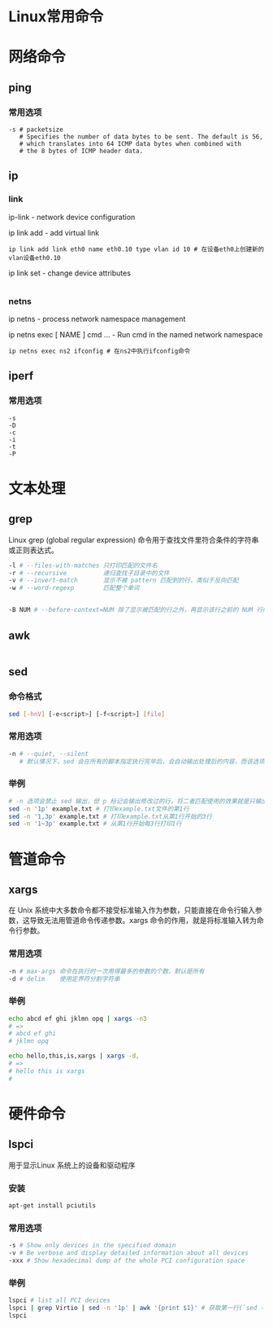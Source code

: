 # Linux常用命令

# 网络命令
## ping
### 常用选项
```shell
-s # packetsize
   # Specifies the number of data bytes to be sent. The default is 56, 
   # which translates into 64 ICMP data bytes when combined with 
   # the 8 bytes of ICMP header data.

```

## ip
### link
ip-link - network device configuration

ip link add - add virtual link
```shell
ip link add link eth0 name eth0.10 type vlan id 10 # 在设备eth0上创建新的vlan设备eth0.10
```
ip link set - change device attributes
```shell

```

### netns
ip netns - process network namespace management

ip netns exec [ NAME ] cmd ... - Run cmd in the named network namespace
```shell
ip netns exec ns2 ifconfig # 在ns2中执行ifconfig命令
```

## iperf
### 常用选项
```shell
-s 
-D
-c
-i
-t
-P
```


# 文本处理
## grep
Linux grep (global regular expression) 命令用于查找文件里符合条件的字符串或正则表达式。
```bash
-l # --files-with-matches 只打印匹配的文件名
-r # --recursive          递归查找子目录中的文件
-v # --invert-match       显示不被 pattern 匹配到的行，类似于反向匹配
-w # --word-regexp        匹配整个单词


-B NUM # --before-context=NUM 除了显示被匹配的行之外，再显示该行之前的 NUM 行内容
```

## awk
```bash

```

## sed
### 命令格式
```bash
sed [-hnV] [-e<script>] [-f<script>] [file]
```

### 常用选项
```bash
-n # --quiet, --silent 
   # 默认情况下，sed 会在所有的脚本指定执行完毕后，会自动输出处理后的内容，而该选项会屏蔽启动输出，需使用 print 命令来完成输出
```

### 举例
```bash
# -n 选项会禁止 sed 输出，但 p 标记会输出修改过的行，将二者匹配使用的效果就是只输出被替换命令修改过的行
sed -n '1p' example.txt # 打印example.txt文件的第1行
sed -n '1,3p' example.txt # 打印example.txt从第1行开始的3行
sed -n '1~3p' example.txt # 从第1行开始每3行打印1行
```

# 管道命令
## xargs
在 Unix 系统中大多数命令都不接受标准输入作为参数，只能直接在命令行输入参数，这导致无法用管道命令传递参数。xargs 命令的作用，就是将标准输入转为命令行参数。

### 常用选项
```bash
-n # max-args 命令在执行时一次用得最多的参数的个数，默认是所有
-d # delim    使用定界符分割字符串
```

### 举例
```bash
echo abcd ef ghi jklmn opq | xargs -n3
# =>
# abcd ef ghi
# jklmn opq

echo hello,this,is,xargs | xargs -d,
# =>
# hello this is xargs
#

```


# 硬件命令
## lspci
用于显示Linux 系统上的设备和驱动程序
### 安装
```bash
apt-get install pciutils
```
### 常用选项
```bash
-s # Show only devices in the specified domain
-v # Be verbose and display detailed information about all devices
-xxx # Show hexadecimal dump of the whole PCI configuration space
```

### 举例
```bash
lspci # list all PCI devices
lspci | grep Virtio | sed -n '1p' | awk '{print $1}' # 获取第一行(`sed -n '1p'`) virtio-pci 设备(`grep Virtio`)的PCIe设备号(`awk '{print $1}'`)
lspci 
```